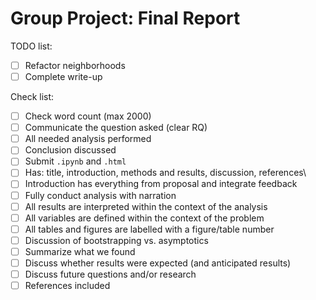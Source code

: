 # Group Project: Final Report

TODO list:

- [ ] Refactor neighborhoods
- [ ] Complete write-up

Check list:

- [ ] Check word count (max 2000)
- [ ] Communicate the question asked (clear RQ)
- [ ] All needed analysis performed
- [ ] Conclusion discussed
- [ ] Submit `.ipynb` and `.html`
- [ ] Has: title, introduction, methods and results, discussion, references\
- [ ] Introduction has everything from proposal and integrate feedback
- [ ] Fully conduct analysis with narration
- [ ] All results are interpreted within the context of the analysis
- [ ] All variables are defined within the context of the problem
- [ ] All tables and figures are labelled with a figure/table number
- [ ] Discussion of bootstrapping vs. asymptotics
- [ ] Summarize what we found
- [ ] Discuss whether results were expected (and anticipated results)
- [ ] Discuss future questions and/or research
- [ ] References included
